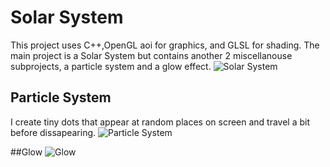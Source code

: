 # Solar System
This project uses C++,OpenGL aoi for graphics, and GLSL for shading. The main project is a Solar System but contains another 2 miscellanouse subprojects, a particle system and a glow effect.
![Solar System](https://thumbs.gfycat.com/EnragedGlamorousGreatargus-size_restricted.gif)

## Particle System
I create tiny dots that appear at random places on screen and travel a bit before dissapearing. 
![Particle System](https://thumbs.gfycat.com/CapitalAliveColt-size_restricted.gif)

##Glow 
![Glow](https://thumbs.gfycat.com/MindlessAntiqueBoutu-size_restricted.gif)
